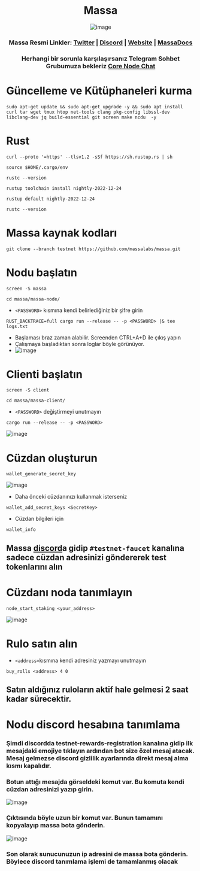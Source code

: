 <h1 align="center"> Massa </h1>
<div align="center">


  ![image](https://user-images.githubusercontent.com/108215275/222922517-cceadc51-a833-409d-8b70-386c360fe83c.png)


 <h3>
 
  Massa Resmi Linkler: [Twitter](https://twitter.com/MassaLabs) | [Discord](https://discord.gg/massa) | [Website](https://massa.net/) | [MassaDocs](https://docs.massa.net/en/latest/index.html)
  
</h3>

 <h3>
 
   Herhangi bir sorunla karşılaşırsanız Telegram Sohbet Grubumuza bekleriz [Core Node Chat](https://t.me/corenodechat)
  
 </h3>
  
</div>



# Güncelleme ve Kütüphaneleri kurma
```
sudo apt-get update && sudo apt-get upgrade -y && sudo apt install curl tar wget tmux htop net-tools clang pkg-config libssl-dev libclang-dev jq build-essential git screen make ncdu  -y 
```
# Rust
```
curl --proto '=https' --tlsv1.2 -sSf https://sh.rustup.rs | sh 
```
```
source $HOME/.cargo/env 
```
```
rustc --version 
```
```
rustup toolchain install nightly-2022-12-24 
```
```
rustup default nightly-2022-12-24 
```
```
rustc --version 
```


# Massa kaynak kodları
```
git clone --branch testnet https://github.com/massalabs/massa.git 
```

# Nodu başlatın
```
screen -S massa 
```
```
cd massa/massa-node/ 
```
* `<PASSWORD>` kısmına kendi belirlediğiniz bir şifre girin
```
RUST_BACKTRACE=full cargo run --release -- -p <PASSWORD> |& tee logs.txt
```
* Başlaması braz zaman alabilir. Screenden CTRL+A+D ile çıkış yapın
* Çalışmaya başladıktan sonra loglar böyle görünüyor.
* ![image](https://user-images.githubusercontent.com/108215275/222924547-ab227a22-28d0-44ad-90d9-8c978279cf32.png)


# Clienti başlatın
```
screen -S client 
```
```
cd massa/massa-client/ 
```
* `<PASSWORD>` değiştirmeyi unutmayın
```
cargo run --release -- -p <PASSWORD>
```
![image](https://user-images.githubusercontent.com/108215275/222924765-adc346c6-16df-428c-a579-39820d308629.png)

# Cüzdan oluşturun
```
wallet_generate_secret_key
```
![image](https://user-images.githubusercontent.com/108215275/222924877-35186a65-be60-40b0-9172-0ba9ce647e14.png)
* Daha önceki cüzdanınızı kullanmak isterseniz
```
wallet_add_secret_keys <SecretKey>
```
* Cüzdan bilgileri için
```
wallet_info 
```
## Massa [discord](https://discord.gg/massa)a gidip `#testnet-faucet` kanalına sadece cüzdan adresinizi göndererek test tokenlarını alın

# Cüzdanı noda tanımlayın
```
node_start_staking <your_address>
```
![image](https://user-images.githubusercontent.com/108215275/222925056-4db91d2d-60f0-4074-89ca-5971d160800b.png)
# Rulo satın alın
* `<address>`kısmına kendi adresiniz yazmayı unutmayın
```
buy_rolls <address> 4 0
```
## Satın aldığınız ruloların aktif hale gelmesi 2 saat kadar sürecektir.

# Nodu discord hesabına tanımlama
### Şimdi discordda testnet-rewards-registration kanalına gidip ilk mesajdaki emojiye tıklayın ardından bot size özel mesaj atacak. Mesaj gelmezse discord gizlilik ayarlarında direkt mesaj alma kısmı kapalıdır.
### Botun attığı mesajda görseldeki komut var. Bu komuta kendi cüzdan adresinizi yazıp girin.
![image](https://user-images.githubusercontent.com/108215275/222925383-08caf3c3-0d50-46d2-a30f-3ff9b0ea3f71.png)

### Çıktısında böyle uzun bir komut var. Bunun tamamını kopyalayıp massa bota gönderin.
![image](https://user-images.githubusercontent.com/108215275/222925556-03e30f72-c791-4f75-adfd-01a5bfa74d8b.png)

### Son olarak sunucunuzun ip adresini de massa bota gönderin. Böylece discord tanımlama işlemi de tamamlanmış olacak
